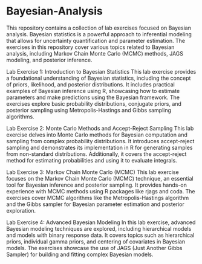# Bayesian-Analysis
This repository contains a collection of lab exercises focused on Bayesian analysis. Bayesian statistics is a powerful approach to inferential modeling that allows for uncertainty quantification and parameter estimation. The exercises in this repository cover various topics related to Bayesian analysis, including Markov Chain Monte Carlo (MCMC) methods, JAGS modeling, and posterior inference.

Lab Exercise 1: Introduction to Bayesian Statistics
This lab exercise provides a foundational understanding of Bayesian statistics, including the concept of priors, likelihood, and posterior distributions.
It includes practical examples of Bayesian inference using R, showcasing how to estimate parameters and make predictions using the Bayesian framework.
The exercises explore basic probability distributions, conjugate priors, and posterior sampling using Metropolis-Hastings and Gibbs sampling algorithms.  

Lab Exercise 2: Monte Carlo Methods and Accept-Reject Sampling
This lab exercise delves into Monte Carlo methods for Bayesian computation and sampling from complex probability distributions.
It introduces accept-reject sampling and demonstrates its implementation in R for generating samples from non-standard distributions.
Additionally, it covers the accept-reject method for estimating probabilities and using it to evaluate integrals.  

Lab Exercise 3: Markov Chain Monte Carlo (MCMC)
This lab exercise focuses on the Markov Chain Monte Carlo (MCMC) technique, an essential tool for Bayesian inference and posterior sampling.
It provides hands-on experience with MCMC methods using R packages like rjags and coda.
The exercises cover MCMC algorithms like the Metropolis-Hastings algorithm and the Gibbs sampler for Bayesian parameter estimation and posterior exploration.  

Lab Exercise 4: Advanced Bayesian Modeling
In this lab exercise, advanced Bayesian modeling techniques are explored, including hierarchical models and models with binary response data.
It covers topics such as hierarchical priors, individual gamma priors, and centering of covariates in Bayesian models.
The exercises showcase the use of JAGS (Just Another Gibbs Sampler) for building and fitting complex Bayesian models.
